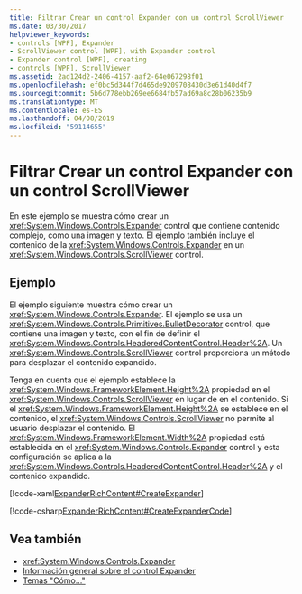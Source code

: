 ```yaml
---
title: Filtrar Crear un control Expander con un control ScrollViewer
ms.date: 03/30/2017
helpviewer_keywords:
- controls [WPF], Expander
- ScrollViewer control [WPF], with Expander control
- Expander control [WPF], creating
- controls [WPF], ScrollViewer
ms.assetid: 2ad124d2-2406-4157-aaf2-64e067298f01
ms.openlocfilehash: ef0bc5d344f7d465de9209708430d3e61d40d4f7
ms.sourcegitcommit: 5b6d778ebb269ee6684fb57ad69a8c28b06235b9
ms.translationtype: MT
ms.contentlocale: es-ES
ms.lasthandoff: 04/08/2019
ms.locfileid: "59114655"
---
```

# <a name="how-to-create-an-expander-with-a-scrollviewer"></a>Filtrar Crear un control Expander con un control ScrollViewer
En este ejemplo se muestra cómo crear un <xref:System.Windows.Controls.Expander> control que contiene contenido complejo, como una imagen y texto. El ejemplo también incluye el contenido de la <xref:System.Windows.Controls.Expander> en un <xref:System.Windows.Controls.ScrollViewer> control.  
  
## <a name="example"></a>Ejemplo  
 El ejemplo siguiente muestra cómo crear un <xref:System.Windows.Controls.Expander>. El ejemplo se usa un <xref:System.Windows.Controls.Primitives.BulletDecorator> control, que contiene una imagen y texto, con el fin de definir el <xref:System.Windows.Controls.HeaderedContentControl.Header%2A>. Un <xref:System.Windows.Controls.ScrollViewer> control proporciona un método para desplazar el contenido expandido.  
  
 Tenga en cuenta que el ejemplo establece la <xref:System.Windows.FrameworkElement.Height%2A> propiedad en el <xref:System.Windows.Controls.ScrollViewer> en lugar de en el contenido. Si el <xref:System.Windows.FrameworkElement.Height%2A> se establece en el contenido, el <xref:System.Windows.Controls.ScrollViewer> no permite al usuario desplazar el contenido. El <xref:System.Windows.FrameworkElement.Width%2A> propiedad está establecida en el <xref:System.Windows.Controls.Expander> control y esta configuración se aplica a la <xref:System.Windows.Controls.HeaderedContentControl.Header%2A> y el contenido expandido.  
  
 [!code-xaml[ExpanderRichContent#CreateExpander](~/samples/snippets/csharp/VS_Snippets_Wpf/ExpanderRichContent/CSharp/Window1.xaml#createexpander)]  
  
 [!code-csharp[ExpanderRichContent#CreateExpanderCode](~/samples/snippets/csharp/VS_Snippets_Wpf/ExpanderRichContent/CSharp/Window1.xaml.cs#createexpandercode)]  
  
## <a name="see-also"></a>Vea también

- <xref:System.Windows.Controls.Expander>
- [Información general sobre el control Expander](expander-overview.md)
- [Temas "Cómo..."](expander-how-to-topics.md)
